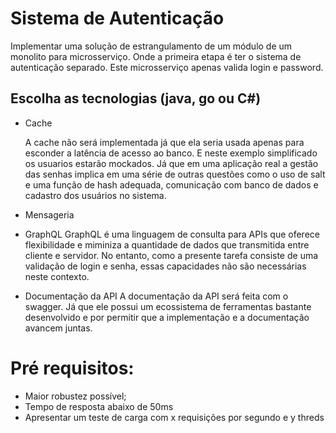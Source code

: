 # Sistema de Autenticação

Implementar uma solução de estrangulamento de um módulo de um monolito para microsserviço.
Onde a primeira etapa é ter o sistema de autenticação separado. Este microsserviço apenas valida login e password.

## Escolha as tecnologias (java, go ou C#)
* Cache
    
    A cache não será implementada já que ela seria usada apenas para esconder a latência de
    acesso ao banco. E neste exemplo simplificado os usuarios estarão mockados. Já que
    em uma aplicação real a gestão das senhas implica em uma série de outras questões 
    como o uso de salt e uma função de hash adequada, comunicação com banco de dados e 
    cadastro dos usuários no sistema. 

* Mensageria

* GraphQL
    GraphQL é uma linguagem de consulta para APIs que oferece flexibilidade e 
    miminiza a quantidade de dados que transmitida entre cliente e servidor. 
    No entanto, como a presente tarefa consiste de uma validação de login e senha,
     essas capacidades não são necessárias neste contexto.
    
* Documentação da API
    A documentação da API será feita com o swagger. Já que ele possui um ecossistema de ferramentas bastante desenvolvido e por permitir que a implementação e a documentação avancem juntas. 

# Pré requisitos:
 * Maior robustez possível;
 * Tempo de resposta abaixo de 50ms
 * Apresentar um teste de carga com x requisições por segundo e y threds